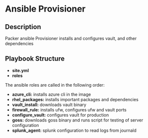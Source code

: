 # Ansible Provisioner

## Description
Packer ansible Provisioner installs and configures vault, and other dependencies

## Playbook Structure
- **site.yml**
- **roles**

The ansible roles are called in the following order:
- **azure_cli:** installs azure cli in the image
- **rhel_packages:** installs important packages and dependencies
- **vault_install:** downloads vault binary
- **firewall_rule:** installs ufw, configures ufw and vault ports
- **configure_vault:** configures vault for production
- **goss:** downloads goss binary and runs script for testing of server configuration
- **splunk_agent:** splunk configuration to read logs from journald